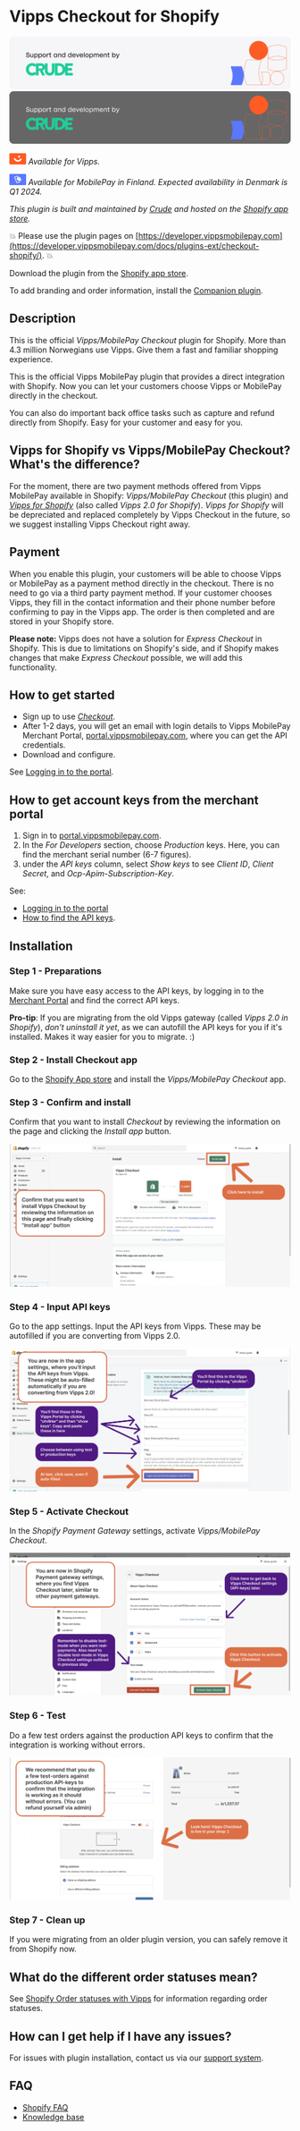 <!-- START_METADATA
---
title: Vipps Checkout for Shopify
sidebar_position: 1
pagination_next: null
pagination_prev: null
---
END_METADATA -->

# Vipps Checkout for Shopify

![Support and development by Crude ](./docs/images/crude.svg#gh-light-mode-only)![Support and development by Crude](./docs/images/crude_dark.svg#gh-dark-mode-only)

![Vipps](./docs/images/vipps.png) *Available for Vipps.*

![MobilePay](./docs/images/mp.png) *Available for MobilePay in Finland. Expected availability in Denmark is Q1 2024.*

*This plugin is built and maintained by [Crude](https://crude.no/) and hosted on the [Shopify app store](https://apps.shopify.com/vipps-checkout).*

<!-- START_COMMENT -->
💥 Please use the plugin pages on [https://developer.vippsmobilepay.com](https://developer.vippsmobilepay.com/docs/plugins-ext/checkout-shopify/). 💥
<!-- END_COMMENT -->

Download the plugin from the [Shopify app store](https://apps.shopify.com/vipps-checkout).

To add branding and order information, install the [Companion plugin](https://developer.vippsmobilepay.com/docs/plugins-ext/shopify-companion/).

## Description

This is the official *Vipps/MobilePay Checkout* plugin for Shopify. More than 4.3 million Norwegians use Vipps. Give them a fast and familiar shopping experience.

This is the official Vipps MobilePay plugin that provides a direct integration with Shopify. Now you can let your customers choose Vipps or MobilePay directly in the checkout.

You can also do important back office tasks such as capture and refund directly from Shopify. Easy for your customer and easy for you.

## Vipps for Shopify vs Vipps/MobilePay Checkout? What's the difference?

For the moment, there are two payment methods offered from Vipps MobilePay available in Shopify:  *Vipps/MobilePay Checkout* (this plugin) and [*Vipps for Shopify*](https://developer.vippsmobilepay.com/docs/plugins-ext/shopify/) (also called *Vipps 2.0 for Shopify*). *Vipps for Shopify* will be depreciated and replaced completely by Vipps Checkout in the future, so we suggest installing Vipps Checkout right away.

## Payment

When you enable this plugin, your customers will be able to choose Vipps or MobilePay as a payment method directly in the checkout. There is no need to go via a third party payment method. If your customer chooses Vipps, they fill in the contact information and their phone number before confirming to pay in the Vipps app. The order is then completed and are stored in your Shopify store.

**Please note:** Vipps does not have a solution for *Express Checkout* in Shopify.
This is due to limitations on Shopify's side, and if Shopify makes changes that
make *Express Checkout* possible, we will add this functionality.

## How to get started

- Sign up to use [*Checkout*](https://vippsmobilepay.com/online/checkout).
- After 1-2 days, you will get an email with login details to Vipps MobilePay Merchant Portal, [portal.vippsmobilepay.com](https://portal.vippsmobilepay.com/), where you can get the API credentials.
- Download and configure.

See [Logging in to the portal](https://developer.vippsmobilepay.com/docs/developer-resources/portal#how-to-log-in).

## How to get account keys from the merchant portal

1. Sign in to [portal.vippsmobilepay.com](https://portal.vippsmobilepay.com/).
2. In the *For Developers* section, choose *Production* keys. Here, you can find the merchant serial number (6-7 figures).
3. under the *API keys* column, select *Show keys* to see *Client ID*, *Client Secret*, and *Ocp-Apim-Subscription-Key*.

See:

- [Logging in to the portal](https://developer.vippsmobilepay.com/docs/developer-resources/portal#how-to-log-in)
- [How to find the API keys](https://developer.vippsmobilepay.com/docs/developer-resources/portal#how-to-find-the-api-keys).

## Installation

### Step 1 - Preparations

Make sure you have easy access to the API keys, by logging in to the [Merchant Portal](https://portal.vippsmobilepay.com/) and find the correct API keys.

**Pro-tip**: If you are migrating from the old Vipps gateway (called *Vipps 2.0 in Shopify*), *don't uninstall it yet*, as we can autofill the API keys for you if it's installed. Makes it way easier for you to migrate. :)

### Step 2 - Install Checkout app

Go to the [Shopify App store](https://apps.shopify.com/vipps-checkout?locale=nb) and install the *Vipps/MobilePay Checkout* app.

### Step 3 - Confirm and install

Confirm that you want to install *Checkout* by reviewing the information on the page and clicking the *Install app* button.

![Step 3](./docs/images/vipps-checkout-step-2.png)

### Step 4 - Input API keys

Go to the app settings. Input the API keys from Vipps.
These may be autofilled if you are converting from Vipps 2.0.

![Step 4](./docs/images/vipps-checkout-step-3.png)

### Step 5 - Activate Checkout

In the *Shopify Payment Gateway* settings, activate *Vipps/MobilePay Checkout*.

![Step 5](./docs/images/vipps-checkout-step-4.png)

### Step 6 - Test

Do a few test orders against the production API keys to confirm that the integration is working without errors.

![Step 6](./docs/images/vipps-checkout-step-5.png)

### Step 7 - Clean up

If you were migrating from an older plugin version, you can safely remove it from Shopify now.

## What do the different order statuses mean?

See [Shopify Order statuses with Vipps](https://developer.vippsmobilepay.com/docs/plugins-ext/shopify/shopify-faq/#what-do-the-different-order-statuses-in-shopify-mean-when-combined-with-vipps) for information regarding order statuses.

## How can I get help if I have any issues?

For issues with plugin installation, contact us via our [support system](https://vipps-shopify.atlassian.net/servicedesk/customer/portal/3).

## FAQ

- [Shopify FAQ](https://developer.vippsmobilepay.com/docs/plugins-ext/shopify/shopify-faq/)
- [Knowledge base](https://developer.vippsmobilepay.com/docs/knowledge-base/)
